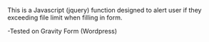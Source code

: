 This is a Javascript (jquery) function designed to alert user if they exceeding file limit when filling in form.

-Tested on Gravity Form (Wordpress)

